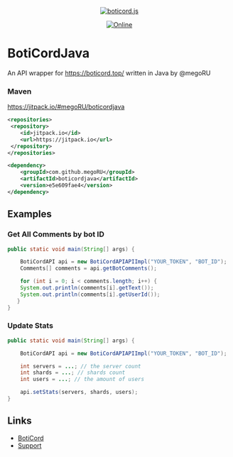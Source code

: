 <center>

<p>
    <a href="https://boticord.top"><img src="https://megoru.ru/boticordapi.png"  alt="boticord.js"/></a>
<p>
<p>
    <a href="https://discord.gg/hkHjW8a"><img src="https://img.shields.io/discord/722424773233213460?color=7289da&label=Discord&logo=discord&logoColor=white" alt="Online"></a>

</p>

</center>

# BotiCordJava
An API wrapper for https://boticord.top/ written in Java by @megoRU


### Maven

https://jitpack.io/#megoRU/boticordjava

```xml
<repositories>
 <repository>
	<id>jitpack.io</id>
	<url>https://jitpack.io</url>
 </repository>
</repositories>

<dependency>
	<groupId>com.github.megoRU</groupId>
	<artifactId>boticordjava</artifactId>
	<version>e5e609fae4</version>
</dependency>

```

## Examples

### Get All Comments by bot ID

```java
public static void main(String[] args) {

    BotiCordAPI api = new BotiCordAPIAPIImpl("YOUR_TOKEN", "BOT_ID");
    Comments[] comments = api.getBotComments();

    for (int i = 0; i < comments.length; i++) {
    System.out.println(comments[i].getText());
    System.out.println(comments[i].getUserId());
   }
}
```

### Update Stats

```java
public static void main(String[] args) {

    BotiCordAPI api = new BotiCordAPIAPIImpl("YOUR_TOKEN", "BOT_ID");

    int servers = ...; // the server count
    int shards = ...; // shards count
    int users = ...; // the amount of users

    api.setStats(servers, shards, users);
}    
```

## Links

* [BotiCord](https://boticord.top/)
* [Support](https://boticord.top/discord)
